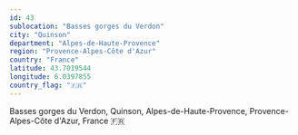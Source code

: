 ```yaml
---
id: 43
sublocation: "Basses gorges du Verdon"
city: "Quinson"
department: "Alpes-de-Haute-Provence"
region: "Provence-Alpes-Côte d'Azur"
country: "France"
latitude: 43.7019544
longitude: 6.0397855
country_flag: "🇫🇷"
---
```

Basses gorges du Verdon, Quinson, Alpes-de-Haute-Provence, Provence-Alpes-Côte d'Azur, France 🇫🇷